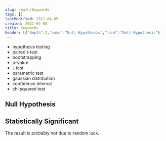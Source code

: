 ```yaml
---
slug: /math/keywords
tags: []
lastModified: 2021-04-05
created: 2021-04-05
title: Keywords
header: [{"depth":2,"name":"Null Hypothesis","link":"Null-Hypothesis"},{"depth":2,"name":"Statistically Significant","link":"Statistically-Significant"}]
---
```


- hypothesis testing
- paired t-test
- bootstrapping
- p-value
- t-test
- parametric test
- gaussian distribution
- confidence interval
- chi squared test


## Null Hypothesis

## Statistically Significant
The result is probably not due to random luck.